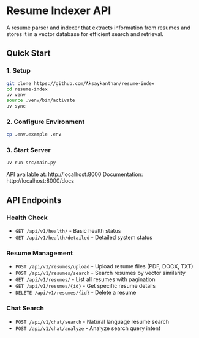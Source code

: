 # Resume Indexer API

A resume parser and indexer that extracts information from resumes and stores it in a vector database for efficient search and retrieval.

## Quick Start

### 1. Setup
```bash
git clone https://github.com/Aksaykanthan/resume-index
cd resume-index
uv venv
source .venv/bin/activate
uv sync
```

### 2. Configure Environment
```bash
cp .env.example .env
```

### 3. Start Server
```bash
uv run src/main.py
```

API available at: http://localhost:8000
Documentation: http://localhost:8000/docs

## API Endpoints

### Health Check
- `GET /api/v1/health/` - Basic health status
- `GET /api/v1/health/detailed` - Detailed system status

### Resume Management
- `POST /api/v1/resumes/upload` - Upload resume files (PDF, DOCX, TXT)
- `POST /api/v1/resumes/search` - Search resumes by vector similarity
- `GET /api/v1/resumes/` - List all resumes with pagination
- `GET /api/v1/resumes/{id}` - Get specific resume details
- `DELETE /api/v1/resumes/{id}` - Delete a resume

### Chat Search
- `POST /api/v1/chat/search` - Natural language resume search
- `POST /api/v1/chat/analyze` - Analyze search query intent


